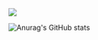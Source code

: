 <img src="http://mazassumnida.wtf/api/v2/generate_badge?boj=dungguk"/>

![Anurag's GitHub stats](https://github-readme-stats.vercel.app/api?username=pushedRak&show_icons=true&theme=dracula)
